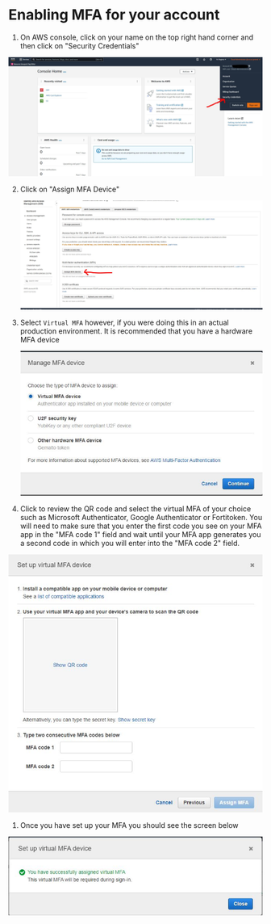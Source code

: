 # Enabling MFA for your account

1. On AWS console, click on your name on the top right hand corner and then click on "Security Credentials"

![profile-menu](../../images/iam/profile-menu.JPG)

2. Click on "Assign MFA Device"
   
   ![assign-mfa](../../images/iam/assign-mfa.JPG)

3. Select ```Virtual MFA``` however, if you were doing this in an actual production environment. It is recommended that you have a hardware MFA device
   
   ![viritual-mfa](../../images/iam/virtual-mfa.JPG)

4. Click to review the QR code and select the virtual MFA of your choice such as Microsoft Authenticator, Google Authenticator or Fortitoken. You will need to make sure that you enter the first code you see on your MFA app in the "MFA code 1" field and wait until your MFA app generates you a second code in which you will enter into the "MFA code 2" field. 

![mfa-qr-code](../../images/iam/mfa-qr-code.JPG)

1. Once you have set up your MFA you should see the screen below

![successful-mfa](../../images/iam/successful-mfa.JPG)